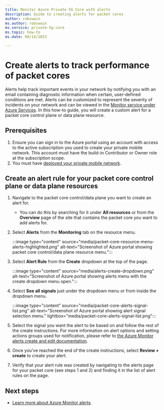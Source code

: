 ```yaml
---
title: Monitor Azure Private 5G Core with alerts
description: Guide to creating alerts for packet cores
author: robswain
ms.author: robswain
ms.service: private-5g-core
ms.topic: how-to
ms.date: 09/14/2023

---
```

# Create alerts to track performance of packet cores

Alerts help track important events in your network by notifying you with an email containing diagnostic information when certain, user-defined conditions are met. Alerts can be customized to represent the severity of incidents on your network and can be viewed in the [Monitor service under Azure Services](https://portal.azure.com/#view/Microsoft_Azure_Monitoring/AzureMonitoringBrowseBlade/~/overview). In this how-to guide, you will create a custom alert for a packet core control plane or data plane resource.

## Prerequisites

1. Ensure you can sign in to the Azure portal using an account with access to the active subscription you used to create your private mobile network. This account must have the build-in Contributor or Owner role at the subscription scope.
1. You must have [deployed your private mobile network](how-to-guide-deploy-a-private-mobile-network-azure-portal.md).

## Create an alert rule for your packet core control plane or data plane resources

1. Navigate to the packet core control/data plane you want to create an alert for.
 
    - You can do this by searching for it under **All resources** or from the **Overview** page of the site that contains the packet core you want to add alerts for.

1. Select **Alerts** from the **Monitoring** tab on the resource menu.

      :::image type="content" source="media/packet-core-resource-menu-alerts-highlighted.png" alt-text="Screenshot of Azure portal showing packet core control/data plane resource menu.":::

1. Select **Alert Rule** from the **Create** dropdown at the top of the page.

      :::image type="content" source="media/alerts-create-dropdown.png" alt-text="Screenshot of Azure portal showing alerts menu with the create dropdown menu open.":::

1. Select **See all signals** just under the dropdown menu or from inside the dropdown menu.

      :::image type="content" source="media/packet-core-alerts-signal-list.png" alt-text="Screenshot of Azure portal showing alert signal selection menu." lightbox="media/packet-core-alerts-signal-list.png":::

1. Select the signal you want the alert to be based on and follow the rest of the create instructions. For more information on alert options and setting actions groups used for notification, please refer to [the Azure Monitor alerts create and edit documentation](https://learn.microsoft.com/azure/azure-monitor/alerts/alerts-create-new-alert-rule?tabs=metric).
1. Once you've reached the end of the create instructions, select **Review + create** to create your alert.
1. Verify that your alert rule was created by navigating to the alerts page for your packet core (see steps 1 and 2) and finding it in the list of alert rules on the page.

## Next steps
- [Learn more about Azure Monitor alerts](https://learn.microsoft.com/azure/azure-monitor/alerts/alerts-overview).
